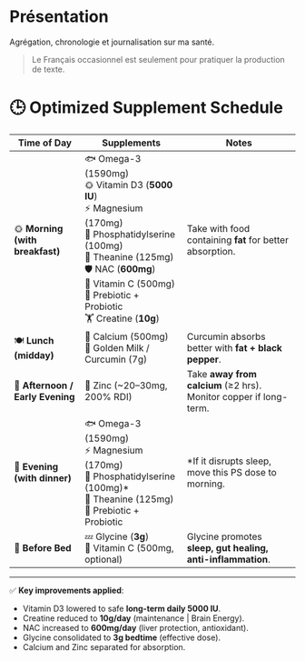 # Présentation
Agrégation, chronologie et journalisation sur ma santé. 
> Le Français occasionnel est seulement pour pratiquer la production de texte.

# 🕒 Optimized Supplement Schedule

| Time of Day                     | Supplements                                                                                                                                                                                                                  | Notes                                                             |
| ------------------------------- | ---------------------------------------------------------------------------------------------------------------------------------------------------------------------------------------------------------------------------- | ----------------------------------------------------------------- |
| 🌞 **Morning (with breakfast)**  | 🐟 Omega-3 (1590mg)<br>🌞 Vitamin D3 (**5000 IU**)<br>⚡ Magnesium (170mg)<br>🧠 Phosphatidylserine (100mg)<br>🍵 Theanine (125mg)<br>🛡️ NAC (**600mg**)<br>🍊 Vitamin C (500mg)<br>🦠 Prebiotic + Probiotic<br>🏋️ Creatine (**10g**) | Take with food containing **fat** for better absorption.          |
| 🍽️ **Lunch (midday)**            | 🦴 Calcium (500mg)<br>🌿 Golden Milk / Curcumin (7g)                                                                                                                                                                           | Curcumin absorbs better with **fat + black pepper**.              |
| 🌆 **Afternoon / Early Evening** | 🧂 Zinc (\~20–30mg, 200% RDI)                                                                                                                                                                                                 | Take **away from calcium** (≥2 hrs). Monitor copper if long-term. |
| 🌙 **Evening (with dinner)**     | 🐟 Omega-3 (1590mg)<br>⚡ Magnesium (170mg)<br>🧠 Phosphatidylserine (100mg)\*<br>🍵 Theanine (125mg)<br>🦠 Prebiotic + Probiotic                                                                                                 | \*If it disrupts sleep, move this PS dose to morning.             |
| 🌃 **Before Bed**                | 💤 Glycine (**3g**)<br>🍊 Vitamin C (500mg, optional)                                                                                                                                                                          | Glycine promotes **sleep, gut healing, anti-inflammation**.       |

---

✅ **Key improvements applied**:

* Vitamin D3 lowered to safe **long-term daily 5000 IU**.
* Creatine reduced to **10g/day** (maintenance | Brain Energy).
* NAC increased to **600mg/day** (liver protection, antioxidant).
* Glycine consolidated to **3g bedtime** (effective dose).
* Calcium and Zinc separated for absorption.
